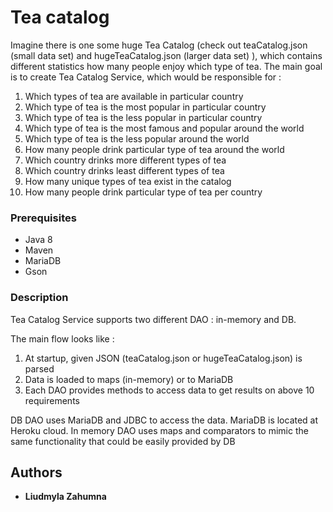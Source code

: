 # Tea catalog

Imagine there is one some huge Tea Catalog (check out teaCatalog.json (small data set) and hugeTeaCatalog.json (larger data set) ),
 which contains different statistics how many people enjoy which type of tea.
The main goal is to create Tea Catalog Service, which would be responsible for :

1. Which types of tea are available in particular country
2. Which type of tea is the most popular in particular country
3. Which type of tea is the less popular in particular country
4. Which type of tea is the most famous and popular around the world
5. Which type of tea is the less popular around the world
6. How many people drink particular type of tea around the world
7. Which country drinks more different types of tea
8. Which country drinks least different types of tea
9. How many unique types of tea exist in the catalog
10. How many people drink particular type of tea per country

### Prerequisites

- Java 8
- Maven
- MariaDB
- Gson

### Description

Tea Catalog Service supports two different DAO : in-memory and DB. 

The main flow looks like :
1. At startup, given JSON (teaCatalog.json or hugeTeaCatalog.json) is parsed
2. Data is loaded to maps (in-memory) or to MariaDB
3. Each DAO provides methods to access data to get results on above 10 requirements


DB DAO uses MariaDB and JDBC to access the data. MariaDB is located at Heroku cloud.
In memory DAO uses maps and comparators to mimic the same functionality that could be easily provided by DB



## Authors

* **Liudmyla Zahumna** 